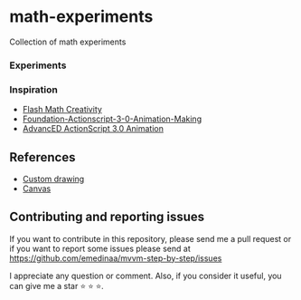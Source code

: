 # math-experiments
Collection of math experiments

### Experiments

### Inspiration

- [Flash Math Creativity](https://www.amazon.com/Flash-Math-Creativity-Keith-Peters/dp/1590594290)
- [Foundation-Actionscript-3-0-Animation-Making](https://www.amazon.com/Foundation-Actionscript-3-0-Animation-Making/dp/1590597915)
- [AdvancED ActionScript 3.0 Animation](https://www.amazon.com/AdvancED-ActionScript-Animation-Keith-Peters/dp/1430216085)

## References

- [Custom drawing](https://developer.android.com/training/custom-views/custom-drawing)
- [Canvas](https://developer.android.com/reference/android/graphics/Canvas)

## Contributing and reporting issues

If you want to contribute in this repository, please send me a pull request or if you want to  report some issues please send  at  https://github.com/emedinaa/mvvm-step-by-step/issues


I appreciate any question or comment. Also, if you consider it useful, you can give me a star ⭐ ⭐ ⭐.
